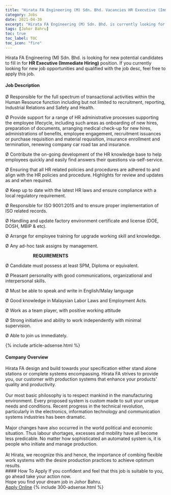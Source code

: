 ```yaml
---
title: "Hirata FA Engineering (M) Sdn. Bhd. Vacancies HR Executive (Immediate Hiring)" 
category: Jobs 
date: 2021-04-30 
excerpt: "Hirata FA Engineering (M) Sdn. Bhd. is currently looking for suitable person to fill in the HR Executive (Immediate Hiring) which based in Johor Bahru" 
tags: [Johor Bahru] 
toc: true 
toc_label: TOC 
toc_icon: "fire" 
--- 
```


<p>Hirata FA Engineering (M) Sdn. Bhd. is looking for new potential candidates to fill in for <b>HR Executive (Immediate Hiring)</b> position. If you currently looking for new job opportunities and qualified with the job desc, feel free to apply this job.
</p><div><div><h4>Job Description</h4></div><div><div><span><div><p>&#216;&#160;Responsible for the full spectrum of transactional activities within the Human Resource function including but not limited to recruitment, reporting, Industrial Relations and Safety and Health.</p><p>&#216;&#160;Provide support for a range of HR administrative processes supporting the employee lifecycle, including such areas as onboarding of new hires, preparation of documents, arranging medical check-up for new hires, administrations of benefits, employee engagement, recruitment issuances or purchase requisition and material requisition, insurance enrollment and termination, renewing company car road tax and insurance.</p><p>&#216;&#160;Contribute the on-going development of the HR knowledge base to help employees quickly and easily find answers their questions via-self-service.</p><p>&#216;&#160;Ensuring that all HR related policies and procedures are adhered to and align with the HR policies and procedure. Highlights for review and updates as and when required.</p><p>&#216;&#160;Keep up to date with the latest HR laws and ensure compliance with a local regulatory requirement.</p><p>&#216;&#160;Responsible for ISO 9001:2015 and to ensure proper implementation of ISO related records.</p><p>&#216;&#160;Handling and update factory environment certificate and license (DOE, DOSH, MBIP &amp; etc).</p><p>&#216;&#160;Arrange for employee training for upgrade working skill and knowledge.</p><p>&#216;&#160;Any ad-hoc task assigns by management.</p><p>&#160;&#160;&#160;&#160;&#160;&#160;&#160;&#160;&#160;&#160;&#160;&#160;&#160;&#160;&#160;&#160;&#160;&#160;&#160;&#160;&#160;&#160;<strong>REQUIREMENTS</strong></p><p>&#216;&#160;Candidate must possess at least SPM, Diploma or equivalent.</p><p>&#216;&#160;Pleasant personality with good communications, organizational and interpersonal skills.</p><p>&#216;&#160;Must be able to speak and write in English/Malay language</p><p>&#216;&#160;Good knowledge in Malaysian Labor Laws and Employment Acts.</p><p>&#216;&#160;Work as a team player, with positive working attitude</p><p>&#216;&#160;Strong initiative and ability to work independently with minimal supervision.</p><p>&#216;&#160;Able to join us immediately.</p></div></span></div></div></div> 
{% include article-adsense.html %} 
<div><div><h4>Company Overview</h4></div><div><div><span><div><div>Hirata FA design and build towards your specification either stand alone stations or complete systems encompassing. Hirata FA strives to provide you, our customer with production systems that enhance your products' quality and productivity.</div>
<div><br>
Our most basic philosophy is to respect mankind in the manufacturing environment. Every proposed system is custom made to suit your unique needs and conditions. Recent progress in the technical revolution, particularly in the electronics, information technology and communication systems industries has been dramatic.</div>
<div><br>
Major changes have also occurred in the world political and economic situation. Thus labour shortages, excesses and mobility have all become less predicable. No matter how sophisticated an automated system is, it is people who initiate and manage production.</div>
<div><br>
At Hirata, we recognize this and hence, the importance of combing flexible work systems with the desire production practices to achieve optimum results.</div></div></span></div></div></div> 
#### How To Apply 
If you confident and feel that this job is suitable to you, go ahead take your action now. <br/> 
Hope you find your dream job in Johor Bahru. <br/> 
<a href="https://www.jobstreet.com.my/en/job/hr-executive-immediate-hiring-4552438?jobId=jobstreet-my-job-4552438&" class="btn btn--info" target="_blank" rel="nofollow noopenner">Apply Online</a> 
{% include 300-adsense.html %} 